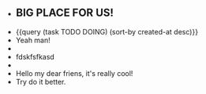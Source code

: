 - ## BIG PLACE FOR US!
- {{query (task TODO DOING) (sort-by created-at desc)}}
- Yeah man!
-
- fdskfsfkasd
-
- Hello my dear friens, it's really cool!
- Try do it better.
